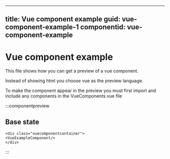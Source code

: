﻿---
title: Vue component example
guid: vue-component-example-1
componentid: vue-component-example
----
# Vue component example 
This file shows how you can get a preview of a vue component.

Instead of showing html you choose vue as the preview language.

To make the component appear in the preview you must first import and include any components in the VueComponents.vue file

:::componentpreview
## Base state
```vue
<div class="vuecomponentcontainer">
<VueExampleComponent/>
</div>
```
:::
